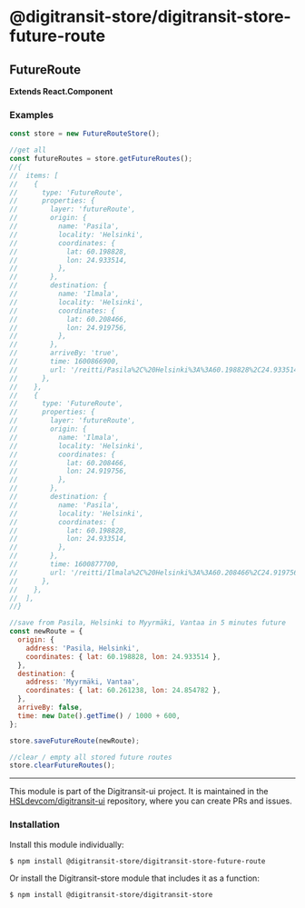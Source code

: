 # @digitransit-store/digitransit-store-future-route

<!-- Generated by documentation.js. Update this documentation by updating the source code. -->

## FutureRoute

**Extends React.Component**

### Examples

```javascript
const store = new FutureRouteStore();

//get all
const futureRoutes = store.getFutureRoutes();
//{
//  items: [
//    {
//      type: 'FutureRoute',
//      properties: {
//        layer: 'futureRoute',
//        origin: {
//          name: 'Pasila',
//          locality: 'Helsinki',
//          coordinates: {
//            lat: 60.198828,
//            lon: 24.933514,
//          },
//        },
//        destination: {
//          name: 'Ilmala',
//          locality: 'Helsinki',
//          coordinates: {
//            lat: 60.208466,
//            lon: 24.919756,
//          },
//        },
//        arriveBy: 'true',
//        time: 1600866900,
//        url: '/reitti/Pasila%2C%20Helsinki%3A%3A60.198828%2C24.933514/Ilmala%2C%20Helsinki%3A%3A60.208466%2C24.919756?arriveBy=true&time=1600866900',
//      },
//    },
//    {
//      type: 'FutureRoute',
//      properties: {
//        layer: 'futureRoute',
//        origin: {
//          name: 'Ilmala',
//          locality: 'Helsinki',
//          coordinates: {
//            lat: 60.208466,
//            lon: 24.919756,
//          },
//        },
//        destination: {
//          name: 'Pasila',
//          locality: 'Helsinki',
//          coordinates: {
//            lat: 60.198828,
//            lon: 24.933514,
//          },
//        },
//        time: 1600877700,
//        url: '/reitti/Ilmala%2C%20Helsinki%3A%3A60.208466%2C24.919756/Pasila%2C%20Helsinki%3A%3A60.198828%2C24.933514?arriveBy=true&time=1600877700',
//      },
//    },
//  ],
//}

//save from Pasila, Helsinki to Myyrmäki, Vantaa in 5 minutes future
const newRoute = {
  origin: {
    address: 'Pasila, Helsinki',
    coordinates: { lat: 60.198828, lon: 24.933514 },
  },
  destination: {
    address: 'Myyrmäki, Vantaa',
    coordinates: { lat: 60.261238, lon: 24.854782 },
  },
  arriveBy: false,
  time: new Date().getTime() / 1000 + 600,
};

store.saveFutureRoute(newRoute);

//clear / empty all stored future routes
store.clearFutureRoutes();
```

<!-- This file is automatically generated. Please don't edit it directly:
if you find an error, edit the source file (likely index.js), and re-run
./scripts/generate-readmes in the digitransit-store project. -->

---

This module is part of the Digitransit-ui project. It is maintained in the
[HSLdevcom/digitransit-ui](https://github.com/HSLdevcom/digitransit-ui) repository, where you can create
PRs and issues.

### Installation

Install this module individually:

```sh
$ npm install @digitransit-store/digitransit-store-future-route
```

Or install the Digitransit-store module that includes it as a function:

```sh
$ npm install @digitransit-store/digitransit-store
```

